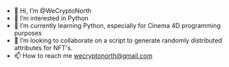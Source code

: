 - 👋 Hi, I’m @WeCryptoNorth
- 👀 I’m interested in Python 
- 🌱 I’m currently learning Python, especially for Cinema 4D programming purposes
- 💞️ I’m looking to collaborate on a script to generate randomly distributed attributes for NFT's. 
- 📫 How to reach me wecryptonorth@gmail.com

<!---
WeCryptoNorth/WeCryptoNorth is a ✨ special ✨ repository because its `README.md` (this file) appears on your GitHub profile.
You can click the Preview link to take a look at your changes.
--->
